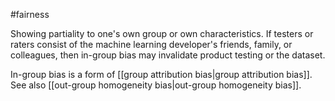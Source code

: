 #fairness

Showing partiality to one&#39;s own group or own characteristics.
If testers or raters consist of the machine learning developer&#39;s friends,
family, or colleagues, then in-group bias may invalidate product testing
or the dataset.

In-group bias is a form of
[[group attribution bias|group attribution bias]].
See also [[out-group homogeneity bias|out-group homogeneity bias]].

